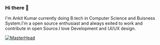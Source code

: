 ### Hi there 👋
I'm Ankit Kumar currently doing B.tech in Computer Science and Buisness System.I'm a open source enthusiast and always exited to work and contribute in open Source.I love Development and UI/UX design. 
<!--
**Ankit62042/Ankit62042** is a ✨ _special_ ✨ repository because its `README.md` (this file) appears on your GitHub profile.

Here are some ideas to get you started:

- 🔭 I’m currently working on something cool 
- 🌱 I’m currently learning React,DSA,flutter
- 👯 I’m looking to collaborate on open Source projects
- 🤔 I’m looking for help with ...
- 💬 Ask me about anything related to open source and development
- 📫 How to reach me: https://ankit62042.github.io/MyPortfolio-Website/
- 😄 Pronouns: ...
- ⚡ Fun fact: I love exploring astronomy❤️
-->
[![MasterHead](https://www.freecodecamp.org/news/content/images/2021/10/github-on-the-hunt-for-a-new-diversity-lead-developers-techworld-github-universe-png-800_450.png)](https://github.com/Ankit62042)
